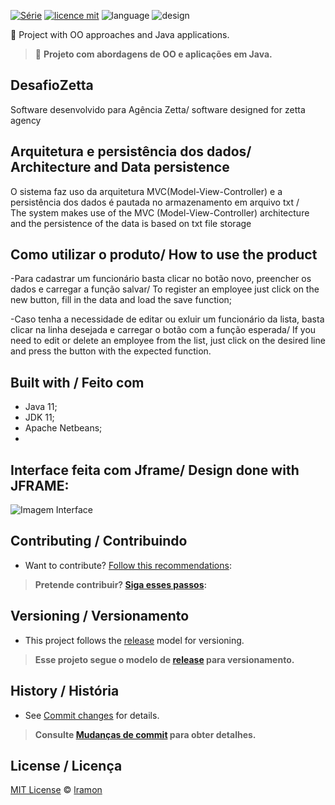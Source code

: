 

[![Série](https://img.shields.io/badge/lramon2001-DesafioZetta-orange)](https://github.com/lramon2001/DesafioZetta)
[![licence mit](https://img.shields.io/badge/licence-MIT-purple.svg)](https://github.com/lramon2001/DesafioZetta/blob/main/LICENSE)
![language](https://img.shields.io/badge/languaqe-java-blue)
![design](https://img.shields.io/badge/view-jframe-green)

:rocket: Project with OO approaches and Java applications. 

> :rocket: **Projeto com abordagens de OO e aplicações em Java.**

## DesafioZetta 
Software desenvolvido para Agência Zetta/ software designed for zetta agency
## Arquitetura e persistência dos dados/ Architecture and Data persistence
O sistema faz uso da arquitetura MVC(Model-View-Controller) e a persistência dos dados é pautada no armazenamento em arquivo txt /   
The system makes use of the MVC (Model-View-Controller) architecture and the persistence of the data is based on txt file storage
## Como utilizar o produto/ How to use the product
-Para cadastrar um funcionário basta clicar no botão novo, preencher os dados e carregar a função salvar/
To register an employee just click on the new button, fill in the data and load the save function;

-Caso tenha a necessidade de editar ou exluir um funcionário da lista, basta clicar na linha desejada e carregar o botão com a função esperada/
If you need to edit or delete an employee from the list, just click on the desired line and press the button with the expected function.
## Built with / Feito com
- Java 11;
- JDK 11;
- Apache Netbeans;
- 
## Interface feita com Jframe/ Design done with JFRAME:
![Imagem Interface](https://github.com/lramon2001/DesafioZetta/blob/master/Interface.png)

## Contributing / Contribuindo

- Want to contribute? [Follow this recommendations](./CONTRIBUTING.md):  

> **Pretende contribuir? [Siga esses passos](./CONTRIBUTING.md):**


## Versioning / Versionamento
- This project follows the [release](https://github.com/lramon2001/DesafioZetta/releases/tag/DesafioZettav1.0) model for versioning.


> **Esse projeto segue o modelo de [release](https://github.com/lramon2001/DesafioZetta/releases/tag/DesafioZettav1.0) para versionamento.**

## History / História
- See [Commit changes](https://github.com/lramon2001/DesafioZetta/commits/main) for details.

> **Consulte [Mudanças de commit](https://github.com/lramon2001/DesafioZetta/commits/main) para obter detalhes.**

## License / Licença
[MIT License](https://github.com/lramon2001/DesafioZetta/blob/master/LICENSE) © [lramon](https://github.com/lramon2001)

